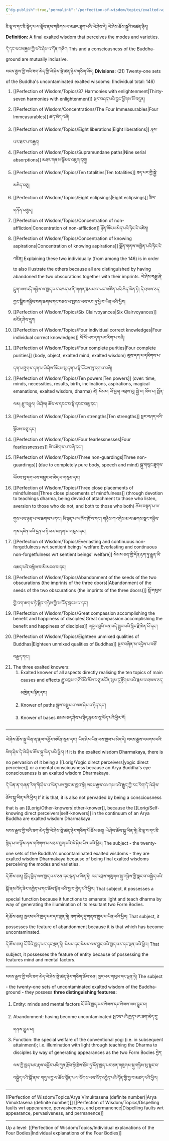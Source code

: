 ```yaml
---
{"dg-publish":true,"permalink":"/perfection-of-wisdom/topics/exalted-wisdom-dharmakaya/"}
---
```


ཇི་ལྟ་བ་དང་ཇི་སྙེད་པ་ལ་ལྟོས་ནས་གཟིགས་པ་མཐར་ཐུག་པའི་ཡེ་ཤེས་དེ། ཡེ་ཤེས་ཆོས་སྐུའི་མཚན་ཉིད།
**Definition:** A final exalted wisdom that perceives the modes and varieties.

དེ་དང་སངས་རྒྱས་ཀྱི་སའི་ཤེས་པ་དོན་གཅིག
This and a consciousness of the Buddha-ground are mutually inclusive.

སངས་རྒྱས་ཀྱི་སའི་ཟག་མེད་ཀྱི་ཡེ་ཤེས་སྡེ་ཚན་ཉེར་གཅིག་ཡོད།
**Divisions:** (21) Twenty-one sets of the Buddha's uncontaminated exalted wisdoms: (Individual total: 146)
1. [[Perfection of Wisdom/Topics/37 Harmonies with enlightenment\|Thirty-seven harmonies with enlightenment]] སྔར་བཤད་པའི་བྱང་ཕྱོགས་སོ་བདུན།
2. [[Perfection of Wisdom/Concentrations/The Four Immeasurables\|Four Immeasurables]] ཚད་མེད་བཞི།
3. [[Perfection of Wisdom/Topics/Eight liberations\|Eight liberations]] རྣམ་པར་ཐར་པ་བརྒྱད།
4. [[Perfection of Wisdom/Topics/Supramundane paths\|Nine serial absorptions]] མཐར་གནས་སྙོམས་འཇུག་དགུ།
5. [[Perfection of Wisdom/Topics/Ten totalities\|Ten totalities]] ཟད་པར་གྱི་སྐྱེ་མཆེད་བཅུ།
6. [[Perfection of Wisdom/Topics/Eight eclipsings\|Eight eclipsings]] ཟིལ་གནོན་བརྒྱད།
7. [[Perfection of Wisdom/Topics/Concentration of non-affliction\|Concentration of non-affliction]] ཉོན་མོངས་མེད་པའི་ཏིང་ངེ་འཛིན།
8. [[Perfection of Wisdom/Topics/Concentration of knowing aspirations\|Concentration of knowing aspirations]] སྨོན་གནས་མཁྱེན་པའི་ཏིང་ངེ་འཛིན།
   Explaining these two individually (from among the 146) is in order to also illustrate the others because all are distinguished by having abandoned the two obscurations together with their imprints.
   ཡེ་ཤེས་བརྒྱ་ཞེ་དྲུག་ལས་འདི་གཉིས་ལ་ཁྱད་པར་འཆད་པ་ནི་གཞན་རྣམས་ལ་ཡང་མཚོན་པའི་ཆེད་ཡིན་ཏེ།
   དེ་ཐམས་ཅད་ཀྱང་སྒྲིབ་གཉིས་བག་ཆགས་དང་བཅས་པ་སྤངས་པས་རབ་ཏུ་ཕྱེ་བ་ཡིན་པའི་ཕྱིར།
9. [[Perfection of Wisdom/Topics/Six Clairvoyances\|Six Clairvoyances]] མངོན་ཤེས་དྲུག
10. [[Perfection of Wisdom/Topics/Four individual correct knowledges\|Four individual correct knowledges]] སོ་སོ་ཡང་དག་པར་རིག་པ་བཞི།
11. [[Perfection of Wisdom/Topics/Four complete purities\|Four complete purities]] (body, object, exalted mind, exalted wisdom)
    ལུས་དག་པ་དམིགས་པ་དག་པ་ཐུགས་དག་པ་ཡེ་ཤེས་ཡོངས་སུ་དག་པ་སྟེ་ཡོངས་སུ་དག་པ་བཞི།
12. [[Perfection of Wisdom/Topics/Ten powers\|Ten powers]] (over: time, minds, necessities, results, birth, inclinations, aspirations, magical emanations, exalted wisdom, dharma) ཚེ། སེམས། ཡོ་བྱད། འབྲས་བུ། སྐྱེ་བ། མོས་པ། སྨོན་ལམ། རྫུ་འཕྲུལ། ཡེ་ཤེས། ཆོས་ལ་དབང་བ་སྟེ་དབང་བཅུ་དང་།
13. [[Perfection of Wisdom/Topics/Ten strengths\|Ten strengths]] སྔར་བཤད་པའི་སྟོབས་བཅུ་དང་།
14. [[Perfection of Wisdom/Topics/Four fearlessnesses\|Four fearlessnesses]] མི་འཇིགས་པ་བཞི་དང་།
15. [[Perfection of Wisdom/Topics/Three non-guardings\|Three non-guardings]] (due to completely pure body, speech and mind)
    སྐུ་གསུང་ཐུགས་ཡོངས་སུ་དག་པས་བསྲུང་བ་མེད་པ་གསུམ་དང་།
16. [[Perfection of Wisdom/Topics/Three close placements of mindfulness\|Three close placements of mindfulness]] (through devotion to teachings dharma, being devoid of attachment to those who listen, aversion to those who do not, and both to those who both) 
    ཆོས་བསྟན་པ་ལ་གུས་པས་ཉན་པ་ལ་ཆགས་པ་དང་། མི་ཉན་པ་ལ་ཁོང་ཁྲོ་བ་དང་། 
    གཉིས་ཀ་འདྲེས་མ་ལ་ཆགས་སྡང་གཉིས་ཀས་དབེན་པའི་དྲན་པ་ཉེ་བར་བཞག་པ་གསུམ་དང་།
17. [[Perfection of Wisdom/Topics/Everlasting and continuous non-forgetfulness wrt sentient beings' welfare\|Everlasting and continuous non-forgetfulness wrt sentient beings' welfare]] 
    སེམས་ཅན་གྱི་དོན་རྟག་ཏུ་རྒྱུན་མི་འཆད་པའི་བསྙེལ་བ་མི་མངའ་བ་དང་།
18. [[Perfection of Wisdom/Topics/Abandonment of the seeds of the two obscurations (the imprints of the three doors)\|Abandonment of the seeds of the two obscurations (the imprints of the three doors)]]
    སྒོ་གསུམ་གྱི་བག་ཆགས་ཏེ་སྒྲིབ་གཉིས་ཀྱི་ས་བོན་སྤངས་པ་དང་།
19. [[Perfection of Wisdom/Topics/Great compassion accomplishing the benefit and happiness of disciples\|Great compassion accomplishing the benefit and happiness of disciples]]
    གདུལ་བྱའི་ཕན་བདེ་སྒྲུབ་པའི་སྙིང་རྗེ་ཆེན་པོ་དང་།
20. [[Perfection of Wisdom/Topics/Eighteen unmixed qualities of Buddhas\|Eighteen unmixed qualities of Buddhas]] སྔར་བཞིན་མ་འདྲེས་པ་བཅོ་བརྒྱད་དང་།
21. The three exalted knowers:
	1. Exalted knower of all aspects directly realising the ten topics of main causes and effects
	   རྒྱུ་འབྲས་གཙོ་བོའི་ཆོས་བཅུ་མངོན་སུམ་དུ་རྟོགས་པའི་རྣམ་པ་ཐམས་ཅད་མཁྱེན་པ་ཉིད་དང་།
	2. Knower of paths  སྒྲས་བསྡུས་པ་ལམ་ཤེས་པ་ཉིད་དང་།
	3. Knower of bases ཐམས་ཅད་ཤེས་པ་ཉིད་རྣམས་སུ་ཡོད་པའི་ཕྱིར་རོ།

---
ཡེ་ཤེས་ཆོས་སྐུ་ཡིན་ན་རྣལ་འབྱོར་མངོན་སུམ་དང་། ཡིད་ཤེས་ཡིན་པས་ཁྱབ་པ་མེད་དེ། སངས་རྒྱས་འཕགས་པའི་མིག་ཤེས་དེ་ཡེ་ཤེས་ཆོས་སྐུ་ཡིན་པའི་ཕྱིར། 
If it is the exalted wisdom Dharmakaya, there is no pervasion of it being a [[Lorig/Yogic direct perceivers\|yogic direct perceiver]] or a mental consciousness because an Arya Buddha's eye consciousness is an exalted wisdom Dharmakaya.

དེ་ཡིན་ན་གཞན་རིག་གི་ཤེས་པ་ཡིན་པས་ཀྱང་མ་ཁྱབ་སྟེ། སངས་རྒྱས་འཕགས་པའི་རྒྱུད་ཀྱི་རང་རིག་དེ་ཡེ་ཤེས་ཆོས་སྐུ་ཡིན་པའི་ཕྱིར། 
If it is that, it is also not pervaded by being a consciousness that is an [[Lorig/Other-knowers\|other-knower]], because the [[Lorig/Self-knowing direct perceivers\|self-knowers]] in the continuum of an Arya Buddha are exalted wisdom Dharmakaya.

སངས་རྒྱས་ཀྱི་སའི་ཟག་མེད་ཀྱི་ཡེ་ཤེས་སྡེ་ཚན་ཉེར་གཅིག་པོ་ཆོས་ཅན། ཡེ་ཤེས་ཆོས་སྐུ་ཡིན་ཏེ། 
ཇི་ལྟ་བ་དང་ཇི་སྙེད་པ་ལ་ལྟོས་ནས་གཟིགས་པ་མཐར་ཐུག་པའི་ཡེ་ཤེས་ཡིན་པའི་ཕྱིར། 
The subject - the twenty-one sets of the Buddha's uncontaminated exalted wisdoms - they are exalted wisdom Dharmakaya because of being final exalted wisdoms perceiving the modes and varieties.

དེ་ཆོས་ཅན། ཁྱོད་བྱེད་ལས་ཁྱད་པར་ཅན་དང་ལྡན་པ་ཡིན་ཏེ། 
རང་འབྲས་གཟུགས་སྐུ་གཉིས་ཀྱི་སྣང་བ་བསྐྱེད་པའི་སྒོ་ནས་འོད་ཟེར་འགྱེད་པ་དང་ཆོས་སྟོན་པའི་བྱ་བ་བྱེད་པའི་ཕྱིར། 
That subject, it possesses a special function because it functions to emanate light and teach dharma by way of generating the illumination of its resultant two Form Bodies.

དེ་ཆོས་ཅན། སྤངས་པའི་ཁྱད་པར་དང་ལྡན་ཏེ། ཟག་མེད་དུ་གནས་གྱུར་པ་ཡིན་པའི་ཕྱིར། 
That subject, it possesses the feature of abandonment because it is that which has become uncontaminated.

དེ་ཆོས་ཅན། ངོ་བོའི་ཁྱད་པར་དང་ལྡན་ཏེ། སེམས་དང་སེམས་ལས་བྱུང་བའི་ཁྱད་པར་དང་ལྡན་པའི་ཕྱིར། 
That subject, it possesses the feature of entity because of possessing the features mind and mental factors.

---
སངས་རྒྱས་ཀྱི་སའི་ཟག་མེད་ཡེ་ཤེས་སྡེ་ཚན་ཉེར་གཅིག་ཆོས་ཅན། ཁྱད་པར་གསུམ་དང་ལྡན་ཏེ། 
The subject - the twenty-one sets of uncontaminated exalted wisdom of the Buddha-ground - they possess **three distinguishing features:**
1. Entity: minds and mental factors ངོ་བོའི་ཁྱད་པར་སེམས་དང་སེམས་ལས་བྱུང་བ།
2. Abandonment: having become uncontaminated སྤངས་པའི་ཁྱད་པར་ཟག་མེད་དུ་གནས་གྱུར་པ།
3. Function: the special welfare of the conventional yogi (i.e. in subsequent attainment); i.e. illumination with light through teaching the Dharma to disciples by way of generating appearances as the two Form Bodies བྱེད་ལས་ཀྱི་ཁྱད་པར་རྣལ་འབྱོར་པའི་ཀུན་རྫོབ་སྟེ་རྗེས་ཐོབ་ཏུ་དོན་ཁྱད་པར་ཅན་གཟུགས་སྐུ་གཉིས་སུ་སྣང་བ་བསྐྱེད་པའི་སྒོ་ནས་
   གདུལ་བྱ་ལ་ཆོས་སྟོན་པ་ལ་སོགས་པས་འོད་འབྱེད་པའི་དོན་གྱི་བྱ་བ་མཛད་པའི་ཕྱིར། 


---
[[Perfection of Wisdom/Topics/Arya Vimuktasena (definite number)\|Arya Vimuktasena (definite number)]]
[[Perfection of Wisdom/Topics/Dispelling faults wrt appearance, pervasiveness, and permanence\|Dispelling faults wrt appearance, pervasiveness, and permanence]]

---
Up a level: [[Perfection of Wisdom/Topics/Individual explanations of the Four Bodies\|Individual explanations of the Four Bodies]]